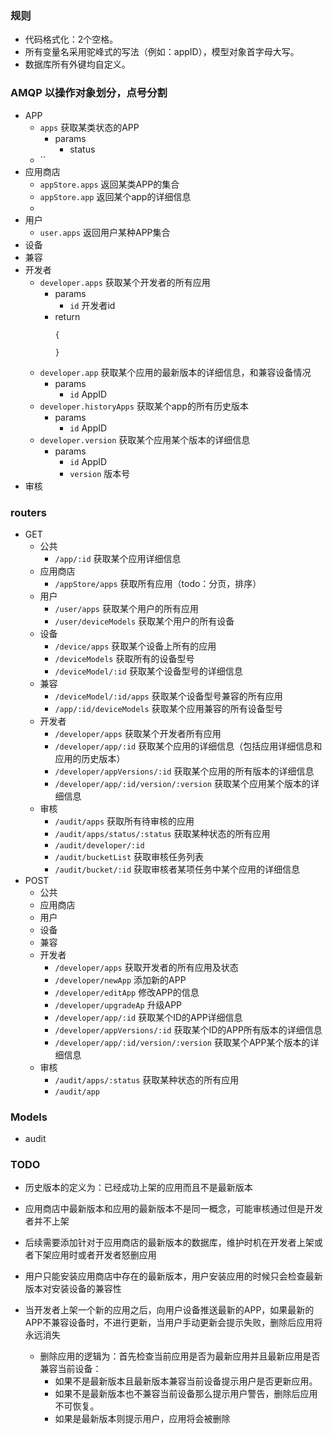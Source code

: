 ### 规则
- 代码格式化：2个空格。
- 所有变量名采用驼峰式的写法（例如：appID），模型对象首字母大写。
- 数据库所有外键均自定义。

### AMQP 以操作对象划分，点号分割
  - APP
    - `apps` 获取某类状态的APP
      - params
        - status
    - ``
  - 应用商店
    - `appStore.apps` 返回某类APP的集合
    - `appStore.app` 返回某个app的详细信息
    -
  - 用户
    - `user.apps` 返回用户某种APP集合
  - 设备
  - 兼容
  - 开发者
    - `developer.apps` 获取某个开发者的所有应用
      - params
        - `id` 开发者id
      - return
        ```
        {

        }
        ```
    - `developer.app` 获取某个应用的最新版本的详细信息，和兼容设备情况
      - params
        -  `id` AppID
    - `developer.historyApps` 获取某个app的所有历史版本
      - params
        - `id` AppID
    - `developer.version` 获取某个应用某个版本的详细信息
      - params
        - `id` AppID
        - `version` 版本号
  - 审核

### routers
  - GET
    - 公共
      - `/app/:id` 获取某个应用详细信息
    - 应用商店
      - `/appStore/apps` 获取所有应用（todo：分页，排序）
    - 用户
      - `/user/apps` 获取某个用户的所有应用
      - `/user/deviceModels` 获取某个用户的所有设备
    - 设备
      - `/device/apps` 获取某个设备上所有的应用
      - `/deviceModels` 获取所有的设备型号
      - `/deviceModel/:id` 获取某个设备型号的详细信息
    - 兼容
      - `/deviceModel/:id/apps` 获取某个设备型号兼容的所有应用
      - `/app/:id/deviceModels` 获取某个应用兼容的所有设备型号
    - 开发者
      - `/developer/apps` 获取某个开发者所有应用
      - `/developer/app/:id` 获取某个应用的详细信息（包括应用详细信息和应用的历史版本）
      - `/developer/appVersions/:id` 获取某个应用的所有版本的详细信息
      - `/developer/app/:id/version/:version` 获取某个应用某个版本的详细信息
    - 审核
      - `/audit/apps` 获取所有待审核的应用
      - `/audit/apps/status/:status` 获取某种状态的所有应用
      - `/audit/developer/:id`
      - `/audit/bucketList` 获取审核任务列表
      - `/audit/bucket/:id` 获取审核者某项任务中某个应用的详细信息
  - POST
    - 公共
    - 应用商店
    - 用户
    - 设备
    - 兼容
    - 开发者
      - `/developer/apps` 获取开发者的所有应用及状态
      - `/developer/newApp` 添加新的APP
      - `/developer/editApp` 修改APP的信息
      - `/developer/upgradeAp` 升级APP
      - `/developer/app/:id` 获取某个ID的APP详细信息
      - `/developer/appVersions/:id` 获取某个ID的APP所有版本的详细信息
      - `/developer/app/:id/version/:version` 获取某个APP某个版本的详细信息
    - 审核
      - `/audit/apps/:status` 获取某种状态的所有应用
      - `/audit/app`
### Models
  - audit

### TODO
- 历史版本的定义为：已经成功上架的应用而且不是最新版本
- 应用商店中最新版本和应用的最新版本不是同一概念，可能审核通过但是开发者并不上架

- 后续需要添加针对于应用商店的最新版本的数据库，维护时机在开发者上架或者下架应用时或者开发者怒删应用

- 用户只能安装应用商店中存在的最新版本，用户安装应用的时候只会检查最新版本对安装设备的兼容性

- 当开发者上架一个新的应用之后，向用户设备推送最新的APP，如果最新的APP不兼容设备时，不进行更新，当用户手动更新会提示失败，删除后应用将永远消失
  - 删除应用的逻辑为：首先检查当前应用是否为最新应用并且最新应用是否兼容当前设备：
    - 如果不是最新版本且最新版本兼容当前设备提示用户是否更新应用。
    - 如果不是最新版本也不兼容当前设备那么提示用户警告，删除后应用不可恢复。
    - 如果是最新版本则提示用户，应用将会被删除
